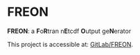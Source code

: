 # FREON

**FREON**: a **F**o**R**tran n**E**tcdf **O**utput ge**N**erator

This project is accessible at: [GitLab/FREON](https://gitlab.com/dmr-dj/freon).